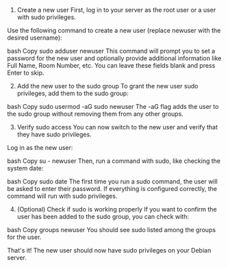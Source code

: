1. Create a new user
First, log in to your server as the root user or a user with sudo privileges.

Use the following command to create a new user (replace newuser with the desired username):

bash
Copy
sudo adduser newuser
This command will prompt you to set a password for the new user and optionally provide additional information like Full Name, Room Number, etc. You can leave these fields blank and press Enter to skip.

2. Add the new user to the sudo group
To grant the new user sudo privileges, add them to the sudo group:

bash
Copy
sudo usermod -aG sudo newuser
The -aG flag adds the user to the sudo group without removing them from any other groups.

3. Verify sudo access
You can now switch to the new user and verify that they have sudo privileges.

Log in as the new user:

bash
Copy
su - newuser
Then, run a command with sudo, like checking the system date:

bash
Copy
sudo date
The first time you run a sudo command, the user will be asked to enter their password. If everything is configured correctly, the command will run with sudo privileges.

4. (Optional) Check if sudo is working properly
If you want to confirm the user has been added to the sudo group, you can check with:

bash
Copy
groups newuser
You should see sudo listed among the groups for the user.

That's it! The new user should now have sudo privileges on your Debian server.
